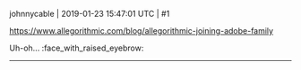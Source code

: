 johnnycable | 2019-01-23 15:47:01 UTC | #1

https://www.allegorithmic.com/blog/allegorithmic-joining-adobe-family

Uh-oh... :face_with_raised_eyebrow:

-------------------------

